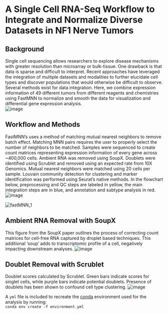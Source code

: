 # A Single Cell RNA-Seq Workflow to Integrate and Normalize Diverse Datasets in NF1 Nerve Tumors


## Background
Single cell sequencing allows researchers to explore disease mechanisms with greater resolution than microarray or bulk-tissue. One drawback is that data is sparse and difficult to interpret. Recent approaches have leveraged the integration of multiple datasets and modalities to further elucidate cell types and discover populations that would otherwise be difficult to observe. Several methods exist for data integration. Here, we combine expression information of 49 different tumors from different reagents and chemistries using FastMNN to normalize and smooth the data for visualization and differential gene expression analysis.  
![image](https://user-images.githubusercontent.com/28969387/168441675-a25aad12-a771-423d-8a8f-ddc3e6c7d7c9.png)

## Workflow and Methods
FastMNN’s uses a method of matching mutual nearest neighbors to remove batch effect. Matching MNN pairs requires the user to properly select the number of neighbors to be matched. Samples were sequenced to create count matrices representing expression information of every gene across ~400,000 cells. Ambient RNA was removed using SoupX. Doublets were identified using Scrublet and removed using an expected rate from 10X Genomics. Mutual nearest neighbors were matched using 20 cells per sample. Louvain community detection for clustering and marker identification was performed using Seurat’s native methods. In the flowchart below, preprocessing and QC steps are labeled in yellow, the main integration steps are in blue, and annotation and subtype analysis in red.
![image](https://user-images.githubusercontent.com/28969387/168441695-f594ffbe-e9e5-4251-adcf-3f0aee8127cf.png)

![fastMNN_1](https://user-images.githubusercontent.com/28969387/168602652-b942c474-6f48-4da1-a3d9-f656b98f112d.png)


## Ambient RNA Removal with SoupX
This figure from the SoupX paper outlines the process of correcting count matrices for cell-free RNA captured by droplet based techniques. This additional ‘soup’ adds to transcriptomic profile of a cell, negatively impacting downstream analyses. 
![image](https://user-images.githubusercontent.com/28969387/168441812-ad20c9af-383e-4a80-a231-efffef057dc2.png)

## Doublet Removal with Scrublet
Doublet scores calculated by Scrublet. Green bars indicate scores for singlet cells, while purple bars indicate potential doublets. Presence of doublets has been shown to confound cell type clustering.
![image](https://user-images.githubusercontent.com/28969387/168441867-b5bd629c-f7b3-4234-9e17-24bfc7ece963.png)







A `yml` file is included to recreate the [conda](https://www.anaconda.com) environment used for the analysis by running:   
`conda env create -f environment.yml`
